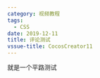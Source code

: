 ```yaml
---
category: 视频教程
tags:
  - CSS
date: 2019-12-11
title: 评论测试
vssue-title: CocosCreator11
---
```


就是一个平路测试